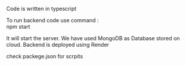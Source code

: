Code is written in typescript  

To run backend code use command :     
  npm start



It will start the server.
We have used MongoDB as Database stored on cloud.
Backend is deployed using Render 


check packege.json for scrpits     
